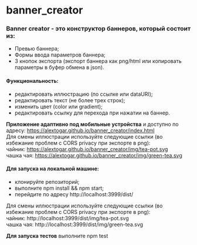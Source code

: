 # banner_creator
### Banner creator - это конструктор баннеров, который состоит из:
- Превью баннера;
- Формы ввода параметров баннера;
- 3 кнопок экспорта (экспорт баннера как png/html или копировать параметры в буфер обмена в json). 

#### Функциональность:  
- редактировать иллюстрацию (по ссылке или dataURI);
- редактировать текст (не более трех строк);
- изменить цвет (color или gradient);
- редактировать ссылку для перехода при нажатии на баннер.  

**Приложение адаптивно под мобильные устройства** и доступно по адресу: https://alextogar.github.io/banner_creator/index.html  
Для смены иллюстрации используйте следующие ссылки (во избежание проблем с CORS privacy при экспорте в png):  
чайник: https://alextogar.github.io/banner_creator/img/tea-pot.svg  
чашка чая: https://alextogar.github.io/banner_creator/img/green-tea.svg  

#### Для запуска на локальной машине:  
- клонируйте репозиторий;
- выполните npm install && npm start;
- перейдите по адресу http://localhost:3999/dist/  

Для смены иллюстрации используйте следующие ссылки (во избежание проблем с CORS privacy при экспорте в png):  
чайник: http://localhost:3999/dist/img/tea-pot.svg  
чашка чая: http://localhost:3999/dist/img/green-tea.svg  

**Для запуска тестов** выполните npm test
